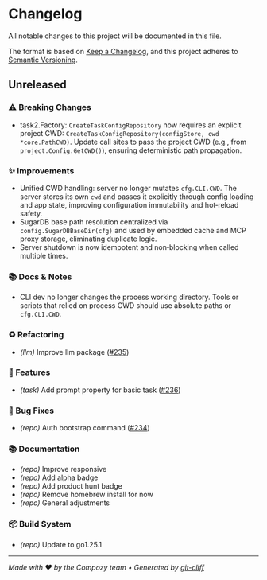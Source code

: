 # Changelog

All notable changes to this project will be documented in this file.

The format is based on [Keep a Changelog](https://keepachangelog.com/en/1.0.0/),
and this project adheres to [Semantic Versioning](https://semver.org/spec/v2.0.0.html).
## Unreleased

### ⚠️ Breaking Changes

- task2.Factory: `CreateTaskConfigRepository` now requires an explicit project CWD: `CreateTaskConfigRepository(configStore, cwd *core.PathCWD)`. Update call sites to pass the project CWD (e.g., from `project.Config.GetCWD()`), ensuring deterministic path propagation.

### ✨ Improvements

- Unified CWD handling: server no longer mutates `cfg.CLI.CWD`. The server stores its own `cwd` and passes it explicitly through config loading and app state, improving configuration immutability and hot‑reload safety.
- SugarDB base path resolution centralized via `config.SugarDBBaseDir(cfg)` and used by embedded cache and MCP proxy storage, eliminating duplicate logic.
- Server shutdown is now idempotent and non‑blocking when called multiple times.

### 📚 Docs & Notes

- CLI dev no longer changes the process working directory. Tools or scripts that relied on process CWD should use absolute paths or `cfg.CLI.CWD`.

### ♻️  Refactoring

- *(llm)* Improve llm package ([#235](https://github.com/compozy/compozy/issues/235))

### 🎉 Features

- *(task)* Add prompt property for basic task ([#236](https://github.com/compozy/compozy/issues/236))

### 🐛 Bug Fixes

- *(repo)* Auth bootstrap command ([#234](https://github.com/compozy/compozy/issues/234))

### 📚 Documentation

- *(repo)* Improve responsive
- *(repo)* Add alpha badge
- *(repo)* Add product hunt badge
- *(repo)* Remove homebrew install for now
- *(repo)* General adjustments

### 📦 Build System

- *(repo)* Update to go1.25.1

---
*Made with ❤️ by the Compozy team • Generated by [git-cliff](https://git-cliff.org)*
